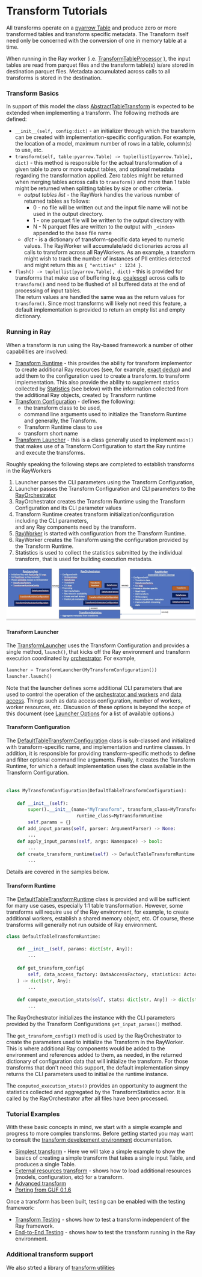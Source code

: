 # Transform Tutorials

All transforms operate on a [pyarrow Table](https://arrow.apache.org/docs/python/generated/pyarrow.Table.html)
and produce zero or more transformed tables and transform specific metadata.
The Transform itself need only be concerned with the conversion of one in memory table at a time.  

When running in the Ray worker (i.e. [TransformTableProcessor](../src/data_processing/ray/transform_table_processor.py) ), the input
tables are read from parquet files and the transform table(s) is/are stored in destination parquet files.
Metadata accumulated across calls to all transforms is stored in the destination.

### Transform Basics
In support of this model the class 
[AbstractTableTransform](../src/data_processing/transform/table_transform.py) 
is expected to be extended when implementing a transform.
The following methods are defined:
* ```__init__(self, config:dict)``` - an initializer through which the transform can be created 
with implementation-specific configuration.  For example, the location of a model, maximum number of
rows in a table, column(s) to use, etc. 
* ```transform(self, table:pyarrow.Table) -> tuple(list[pyarrow.Table], dict)``` - this method is responsible
for the actual transformation of a given table to zero or more output tables, and optional 
metadata regarding the transformation applied.  Zero tables might be returned when
merging tables across calls to `transform()` and more than 1 table might be returned
when splitting tables by size or other criteria.
  * _output tables list_ - the RayWork handles the various number of returned tables as follows: 
    * 0 - no file will be written out and the input file name will not be used in the output directory.
    * 1 - one parquet file will be written to the output directory with 
    * N - N parquet files are written to the output with `_<index>` appended to the base file name
  * _dict_ - is a dictionary of transform-specific data keyed to numeric values.  The RayWorker will
         accumulate/add dictionaries across all calls to transform across all RayWorkers.  As an example, a
         transform might wish to track the number of instances of PII entities detected and might return 
        this as `{ "entities" : 1234 }`.
* ```flush() -> tuple(list[pyarrow.Table], dict)``` - this is provided for transforms that
make use of buffering (e.g. [coalesce](../../transforms/universal/coalesce/src/coalesce_transform.py)) across calls 
to `transform()` and need to be flushed of all buffered data at the end of processing of input tables.  
The return values are handled the same waa as the return values for `transform()`.  Since most transforms will likely
not need this feature, a default implementation is provided to return an empty list and empty dictionary.

### Running in Ray
When a transform is run using the Ray-based framework a number of other capabilities are involved:
* [Transform Runtime](../src/data_processing/ray/transform_runtime.py) - this provides the ability for 
transform implementor to create additional Ray resources (see, for example, 
[exact dedup](../../transforms/universal/ededup/src/ededup_transform.py)) and add them to the configuration used to create a transform.
to transform implementation. This also provide the ability to supplement statics collected by
[Statistics](../src/data_processing/ray/transform_statistics.py) (see below) with the information collected from
the additional Ray objects, created by Transform runtime
* [Transform Configuration](../src/data_processing/ray/transform_runtime.py) - defines the following:
  * the transform class to be used, 
  * command line arguments used to initialize the Transform Runtime and generally, the Transform.
  * Transform Runtime class to use
  * transform short name 
* [Transform Launcher](../src/data_processing/ray/transform_launcher.py) - this is a class generally used to 
implement `main()` that makes use of a Transform Configuration to start the Ray runtime and execute the transforms.

Roughly speaking the following steps are completed to establish transforms in the RayWorkers
1. Launcher parses the CLI parameters using the Transform Configuration, 
2. Launcher passes the Transform Configuration and CLI parameters to the [RayOrchestrator](../src/data_processing/ray/transform_orchestrator.py)
3. RayOrchestrator creates the Transform Runtime using the Transform Configuration and its CLI parameter values
4. Transform Runtime creates transform initialization/configuration including the CLI parameters,  
and any Ray components need by the transform.
5. [RayWorker](../src/data_processing/ray/transform_table_processor.py) is started with configuration from the Transform Runtime.
6. RayWorker creates the Transform using the configuration provided by the Transform Runtime.
7. Statistics is used to collect the statistics submitted by the individual transform, that 
is used for building execution metadata.

![Processing Architecture](processing-architecture.jpg)

#### Transform Launcher
The [TransformLauncher](../src/data_processing/ray/transform_launcher.py) uses the Transform Configuration
and provides a single method, `launch()`, that kicks off the Ray environment and transform execution coordinated 
by [orchestrator](../src/data_processing/ray/transform_orchestrator.py).
For example,
```python
launcher = TransformLauncher(MyTransformConfiguration())
launcher.launch()
```
Note that the launcher defines some additional CLI parameters that are used to control the operation of the 
[orchestrator and workers](../src/data_processing/ray/transform_orchestrator_configuration.py) and 
[data access](../src/data_processing/data_access/data_access_factory.py).  Things such as data access configuration,
number of workers, worker resources, etc.
Discussion of these options is beyond the scope of this document 
(see [Launcher Options](launcher-options.md) for a list of available options.)

#### Transform Configuration
The 
[DefaultTableTransformConfiguration](../src/data_processing/ray/transform_runtime.py)
class is sub-classed and initialized with transform-specific name, and implementation 
and runtime classes. In addition, it is responsible for providing transform-specific
methods to define and filter optional command line arguments.
Finally, it creates the Transform Runtime, for which a default
implementation uses the class available in the Transform Configuration.
```python

class MyTransformConfiguration(DefaultTableTransformConfiguration):

    def __init__(self):
        super().__init__(name="MyTransform", transform_class=MyTransform,
                          runtime_class=MyTransformRuntime
        self.params = {}
    def add_input_params(self, parser: ArgumentParser) -> None:
        ...
    def apply_input_params(self, args: Namespace) -> bool:
        ...
    def create_transform_runtime(self) -> DefaultTableTransformRuntime:
        ...
```
Details are covered in the samples below.

#### Transform Runtime
The 
[DefaultTableTransformRuntime](../src/data_processing/ray/transform_runtime.py)
class is provided and will be 
sufficient for many use cases, especially 1:1 table transformation.
However, some transforms will require use of the Ray environment, for example,
to create additional workers, establish a shared memory object, etc.
Of course, these transforms will generally not run outside of Ray environment. 

```python
class DefaultTableTransformRuntime:

    def __init__(self, params: dict[str, Any]):
        ...

    def get_transform_config(
        self, data_access_factory: DataAccessFactory, statistics: ActorHandle, files: list[str]
    ) -> dict[str, Any]:
        ...

    def compute_execution_stats(self, stats: dict[str, Any]) -> dict[str, Any]:
        ...
```

The RayOrchestrator initializes the instance with the CLI parameters provided by the Transform Configurations
`get_input_params()` method.

The `get_transform_config()` method is used by the RayOrchestrator to create the parameters
used to initialize the Transform in the RayWorker. 
This is where additional Ray components would be added to the environment 
and references added to them, as needed, in the returned dictionary of configuration data
that will initialize the transform.
For those transforms that don't need this support, the default implementation
simpy returns the CLI parameters used to initialize the runtime instance.

The `computed_execution_stats()` provides an opportunity to augment the statistics
collected and aggregated by the TransformStatistics actor. It is called by the RayOrchestrator
after all files have been processed.

### Tutorial Examples
With these basic concepts in mind, we start with a simple example and 
progress to more complex transforms. 
Before getting started  you may want to consult the 
[transform development environment](transform-dev-env.md) documentation.
* [Simplest transform](simplest-transform-tutorial.md) - 
Here we will take a simple example to show the basics of creating a simple transform
that takes a single input Table, and produces a single Table.
* [External resources transform](transform-external-resources.md) - shows how to load additional
resources (models, configuration, etc) for a transform.
* [Advanced transform](advanced-transform-tutorial.md)
* [Porting from GUF 0.1.6](transform-porting.md)

Once a transform has been built, testing can be enabled with the testing framework:
* [Transform Testing](testing-transforms.md) - shows how to test a transform
independent of the Ray framework.
* [End-to-End Testing](testing-e2e-transform.md) - shows how to test the
transform running in the Ray environment.

### Additional transform support

We also strted a library of [transform utilities](transformer-utilities.md)